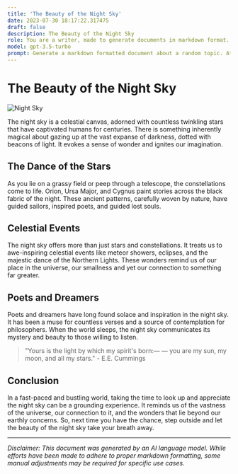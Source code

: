 ```yaml
---
title: 'The Beauty of the Night Sky'
date: 2023-07-30 18:17:22.317475
draft: false
description: The Beauty of the Night Sky
role: You are a writer, made to generate documents in markdown format. It is very important that all of the documents you generate are in valid markdown format.
model: gpt-3.5-turbo
prompt: Generate a markdown formatted document about a random topic. At the bottom, include a disclaimer explaining that the document was generated by you. The first line of the document should be the title. Make sure that the entire document is in proper markdown format, using a mix of various tags to make the document visually appealing.
---
```


# The Beauty of the Night Sky

![Night Sky](https://www.example.com/images/night_sky.jpg)

The night sky is a celestial canvas, adorned with countless twinkling stars that have captivated humans for centuries. There is something inherently magical about gazing up at the vast expanse of darkness, dotted with beacons of light. It evokes a sense of wonder and ignites our imagination.

## The Dance of the Stars

As you lie on a grassy field or peep through a telescope, the constellations come to life. Orion, Ursa Major, and Cygnus paint stories across the black fabric of the night. These ancient patterns, carefully woven by nature, have guided sailors, inspired poets, and guided lost souls.

## Celestial Events

The night sky offers more than just stars and constellations. It treats us to awe-inspiring celestial events like meteor showers, eclipses, and the majestic dance of the Northern Lights. These wonders remind us of our place in the universe, our smallness and yet our connection to something far greater.

## Poets and Dreamers

Poets and dreamers have long found solace and inspiration in the night sky. It has been a muse for countless verses and a source of contemplation for philosophers. When the world sleeps, the night sky communicates its mystery and beauty to those willing to listen.

> "Yours is the light by which my spirit's born:—
> — you are my sun, my moon, and all my stars." - E.E. Cummings

## Conclusion

In a fast-paced and bustling world, taking the time to look up and appreciate the night sky can be a grounding experience. It reminds us of the vastness of the universe, our connection to it, and the wonders that lie beyond our earthly concerns. So, next time you have the chance, step outside and let the beauty of the night sky take your breath away.

---

*Disclaimer: This document was generated by an AI language model. While efforts have been made to adhere to proper markdown formatting, some manual adjustments may be required for specific use cases.*